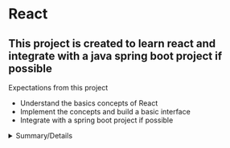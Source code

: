 # **React**

## This project is created to learn react and integrate with a java spring boot project if possible

Expectations from this project

- Understand the basics concepts of React
- Implement the concepts and build a basic interface
- Integrate with a spring boot project if possible

<details>
<summary>Summary/Details</summary>

# Table Heading
Need to work on table here

| Left Aligned | Center Aligned | Right Aligned |
|:-------------|:--------------:|--------------:|
| Row 1 Col 1  |  Row 1 Col 2   |   Row 1 Col 3 |
| Row 2 Col 1  |  Row 2 Col 2   |   Row 2 Col 3 |

</details>